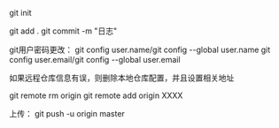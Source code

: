 git init

git add .
git commit -m "日志"

git用户密码更改：
git config user.name/git config --global user.name
git config user.email/git config --global user.email


如果远程仓库信息有误，则删除本地仓库配置，并且设置相关地址

git remote rm origin
git remote add origin XXXX


上传：
git push -u origin master
